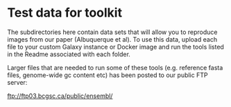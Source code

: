 # Test data for toolkit

The subdirectories here contain data sets that will allow you to reproduce images from our paper (Albuquerque et al). To use this data, upload each file to your custom Galaxy instance or Docker image and run the tools listed in the Readme associated with each folder. 

Larger files that are needed to run some of these tools (e.g. reference fasta files, genome-wide gc content etc) has been posted to our public FTP server:

ftp://ftp03.bcgsc.ca/public/ensembl/
